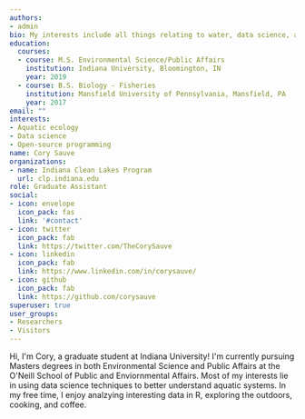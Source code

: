 ```yaml
---
authors:
- admin
bio: My interests include all things relating to water, data science, and sports
education:
  courses:
  - course: M.S. Environmental Science/Public Affairs 
    institution: Indiana University, Bloomington, IN
    year: 2019  
  - course: B.S. Biology - Fisheries
    institution: Mansfield University of Pennsylvania, Mansfield, PA 
    year: 2017
email: ""
interests:
- Aquatic ecology
- Data science 
- Open-source programming
name: Cory Sauve
organizations:
- name: Indiana Clean Lakes Program
  url: clp.indiana.edu
role: Graduate Assistant 
social:
- icon: envelope
  icon_pack: fas
  link: '#contact'
- icon: twitter
  icon_pack: fab
  link: https://twitter.com/TheCorySauve
- icon: linkedin
  icon_pack: fab
  link: https://www.linkedin.com/in/corysauve/
- icon: github
  icon_pack: fab
  link: https://github.com/corysauve
superuser: true
user_groups:
- Researchers
- Visitors
---
```


Hi, I'm Cory, a graduate student at Indiana University! I'm currently pursuing Masters degrees in both Environmental Science and Public Affairs at the O'Neill School of Public and Enviornmental Affairs. Most of my interests lie in using data science techniques to better understand aquatic systems. In my free time, I enjoy analzying interesting data in R, exploring the outdoors, cooking, and coffee.
